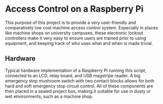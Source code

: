 # Access Control on a Raspberry Pi

This purpose of this project is to provide a very user-friendly and comparatively low cost machine access control system. Especially in places like machine shops on university campuses, these electronic lockout controllers make it very easy to ensure users are trained prior to using equipment, and keeping track of who uses what and when is made trivial.

## Hardware
Typical hardware implementation of a Raspberry Pi running this script, connected to an LCD, relay board, and USB magstripe reader. A big emergency stop mushroom switch with two contact blocks allows for both hard and soft emergency stop circuit control. All of these components are then placed in a sealed project box, making it suitable for use in dusty or wet environments, such as a machine shop.

